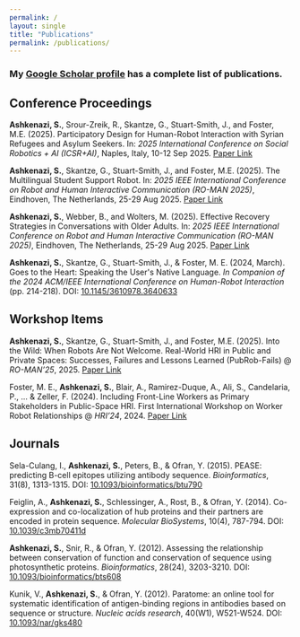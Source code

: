 ```yaml
---
permalink: /
layout: single
title: "Publications"
permalink: /publications/
---
```


### My [Google Scholar profile](https://scholar.google.com/citations?user=ChQURKcAAAAJ) has a complete list of publications.

## Conference Proceedings

**Ashkenazi, S.**, Srour-Zreik, R., Skantze, G., Stuart-Smith, J., and Foster, M.E. (2025). 
Participatory Design for Human-Robot Interaction with Syrian Refugees and Asylum Seekers. 
In: _2025 International Conference on Social Robotics + AI (ICSR+AI)_, Naples, Italy, 10-12 Sep 2025.
[Paper Link](https://shaulashkenazi.com/publications/2025_ICSR_preprint__participatory_design_for_hri_with_syrian_refugees_and_asylum_seekers.pdf)

**Ashkenazi, S.**, Skantze, G., Stuart-Smith, J., and Foster, M.E. (2025). 
The Multilingual Student Support Robot. In: 
_2025 IEEE International Conference on Robot and Human Interactive Communication (RO-MAN 2025)_, 
Eindhoven, The Netherlands, 25-29 Aug 2025. 
[Paper Link](https://shaulashkenazi.com/publications/2025_RO_MAN_preprint__the_multilingual_student_support_robot.pdf)

**Ashkenazi, S.**, Webber, B., and Wolters, M. (2025). 
Effective Recovery Strategies in Conversations with Older Adults. In: 
_2025 IEEE International Conference on Robot and Human Interactive Communication (RO-MAN 2025)_, 
Eindhoven, The Netherlands, 25-29 Aug 2025.
[Paper Link](https://shaulashkenazi.com/publications/2025_RO_MAN_LBR__effective_recovery_strategies_in_conversations_with_older_adults.pdf)

**Ashkenazi, S.**, Skantze, G., Stuart-Smith, J., & Foster, M. E. (2024, March). 
Goes to the Heart: Speaking the User's Native Language. 
_In Companion of the 2024 ACM/IEEE International Conference on Human-Robot Interaction_ (pp. 214-218). DOI: 
[10.1145/3610978.3640633](https://dl.acm.org/doi/10.1145/3610978.3640633)

## Workshop Items

**Ashkenazi, S.**, Skantze, G., Stuart-Smith, J., and Foster, M.E. (2025). 
Into the Wild: When Robots Are Not Welcome.
Real-World HRI in Public and Private Spaces: Successes, Failures and Lessons Learned (PubRob-Fails) @ _RO-MAN’25_, 2025. 
[Paper Link](https://shaulashkenazi.com/publications/2025_RO_MAN__into_the_wild_when_robots_are_not_welcome.pdf)

Foster, M. E., **Ashkenazi, S.**, Blair, A., Ramirez-Duque, A., Ali, S., Candelaria, P., ... & Zeller, F. (2024). 
Including Front-Line Workers as Primary Stakeholders in Public-Space HRI.
First International Workshop on Worker Robot Relationships @ _HRI’24_, 2024. 
[Paper Link](https://drive.google.com/file/d/1ITL2tnZ1wJR2Zq6AdxcHZHRPIdgoLcU7/view)

## Journals

Sela-Culang, I., **Ashkenazi, S.**, Peters, B., & Ofran, Y. (2015). 
PEASE: predicting B-cell epitopes utilizing antibody sequence. 
_Bioinformatics_, 31(8), 1313-1315. DOI:
[10.1093/bioinformatics/btu790](https://doi.org/10.1093/bioinformatics/btu790)

Feiglin, A., **Ashkenazi, S.**, Schlessinger, A., Rost, B., & Ofran, Y. (2014). 
Co-expression and co-localization of hub proteins and their partners are encoded in 
protein sequence. _Molecular BioSystems_, 10(4), 787-794. DOI: [10.1039/c3mb70411d](https://doi.org/10.1039/c3mb70411d)

**Ashkenazi, S.**, Snir, R., & Ofran, Y. (2012). Assessing the relationship between conservation 
of function and conservation of sequence using photosynthetic proteins. 
_Bioinformatics_, 28(24), 3203-3210. DOI:
[10.1093/bioinformatics/bts608](https://doi.org/10.1093/bioinformatics/bts608)

Kunik, V., **Ashkenazi, S.**, & Ofran, Y. (2012). Paratome: an online tool for systematic identification of 
antigen-binding regions in antibodies based on sequence or structure. _Nucleic acids research_, 
40(W1), W521-W524. DOI: [10.1093/nar/gks480](https://doi.org/10.1093/nar/gks480)
